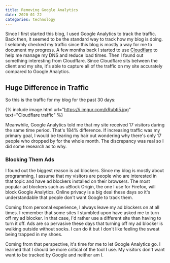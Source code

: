 ```yaml
---
title: Removing Google Analytics
date: 2020-01-22
categories: technology
---
```


Since I first started this blog, I used Google Analytics to track the traffic. Back then, it seemed to be the standard way to track how my blog is doing. I seldomly checked my traffic since this blog is mostly a way for me to document my progress. A few months back I started to use [Cloudflare](https://www.cloudflare.com/) to help me manage my DNS and reduce load times. Then I found out something interesting from Cloudflare. Since Cloudflare sits between the client and my site, it's able to capture all of the traffic on my site accurately compared to Google Analytics.

<!--more-->

## Huge Difference in Traffic

So this is the traffic for my blog for the past 30 days:

{% include image.html url="https://i.imgur.com/kRubti5.jpg" text="Cloudflare traffic" %}

Meanwhile, Google Analytics told me that my site received 17 visitors during the same time period. That's 184% difference. If increasing traffic was my primary goal, I would be tearing my hair out wondering why there's only 17 people who dropped by for the whole month. The discrepancy was real so I did some research as to why.

### Blocking Them Ads

I found out the biggest reason is ad blockers. Since my blog is mostly about programming, I assume that my visitors are people who are interested in that topic and have ad blockers installed on their browsers. The most popular ad blockers such as uBlock Origin, the one I use for Firefox, will block Google Analytics. Online privacy is a big deal these days so it's understandable that people don't want Google to track them.

Coming from personal experience, I always leave my ad blockers on at all times. I remember that some sites I stumbled upon have asked me to turn off my ad blocker. In that case, I'd rather use a different site than having to turn it off. Ads are so pervasive these days that turning off my ad blocker is walking outside without socks. I can do it but I don't like feeling the sweat being trapped in my shoes.

Coming from that perspective, it's time for me to let Google Analytics go. I learned that I should be more critical of the tool I use. My visitors don't want want to be tracked by Google and neither am I.
